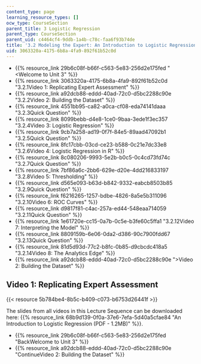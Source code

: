 ```yaml
---
content_type: page
learning_resource_types: []
ocw_type: CourseSection
parent_title: 3 Logistic Regression
parent_type: CourseSection
parent_uid: c4464cf4-9ddb-1a4b-c78c-faa6f93b74de
title: '3.2 Modeling the Expert: An Introduction to Logistic Regression'
uid: 3063320a-4175-6b8a-4fa9-892f61b52c0d
---
```


*   {{% resource_link 29b6c08f-b66f-c563-5e83-256d2e175fed "\<Welcome to Unit 3" %}}
*   {{% resource_link 3063320a-4175-6b8a-4fa9-892f61b52c0d "3.2.1Video 1: Replicating Expert Assessment" %}}
*   {{% resource_link a92dcb88-eddd-40ad-72c0-d5bc2288c90e "3.2.2Video 2: Building the Dataset" %}}
*   {{% resource_link 4551bb95-ca82-a0ca-cf08-eda74141daaa "3.2.3Quick Question" %}}
*   {{% resource_link 8099bebb-d4e8-1ce0-9baa-3ede1f3ec357 "3.2.4Video 3: Logistic Regression" %}}
*   {{% resource_link 9cb7a258-ad19-0f7f-84e5-89aad47092b1 "3.2.5Quick Question" %}}
*   {{% resource_link 8fc17cbb-03cd-ce23-b588-0c21e7dc33e8 "3.2.6Video 4: Logistic Regression in R" %}}
*   {{% resource_link 8c080206-9993-5e2b-b0c5-0c4cd73fd74c "3.2.7Quick Question" %}}
*   {{% resource_link 7bf86a6c-2bb6-629e-d20e-4dd216833197 "3.2.8Video 5: Thresholding" %}}
*   {{% resource_link d565e093-b63d-b842-9332-eabcb8503b85 "3.2.9Quick Question" %}}
*   {{% resource_link f6216265-1257-bdbe-4826-8a5e5b311096 "3.2.10Video 6: ROC Curves" %}}
*   {{% resource_link d9817f81-c4ac-257a-ed44-548eaa714059 "3.2.11Quick Question" %}}
*   {{% resource_link 1e61720e-cc15-0a7b-0c5e-b3fe60c5ffa1 "3.2.12Video 7: Interpreting the Model" %}}
*   {{% resource_link 8809159b-6e06-0da2-d386-90c7900fdd67 "3.2.13Quick Question" %}}
*   {{% resource_link 81d5d93d-77c2-b8fc-0b85-d9cbcdc418a5 "3.2.14Video 8: The Analytics Edge" %}}
*   {{% resource_link a92dcb88-eddd-40ad-72c0-d5bc2288c90e "\>Video 2: Building the Dataset" %}}

Video 1: Replicating Expert Assessment
--------------------------------------

{{< resource 5b784be4-8b5c-b409-c073-b6753d26441f >}}

The slides from all videos in this Lecture Sequence can be downloaded here: {{% resource_link 68b9d139-0f0a-37e6-7efa-5d40a5cfae84 "An Introduction to Logistic Regression (PDF - 1.2MB)" %}}.

*   {{% resource_link 29b6c08f-b66f-c563-5e83-256d2e175fed "BackWelcome to Unit 3" %}}
*   {{% resource_link a92dcb88-eddd-40ad-72c0-d5bc2288c90e "ContinueVideo 2: Building the Dataset" %}}